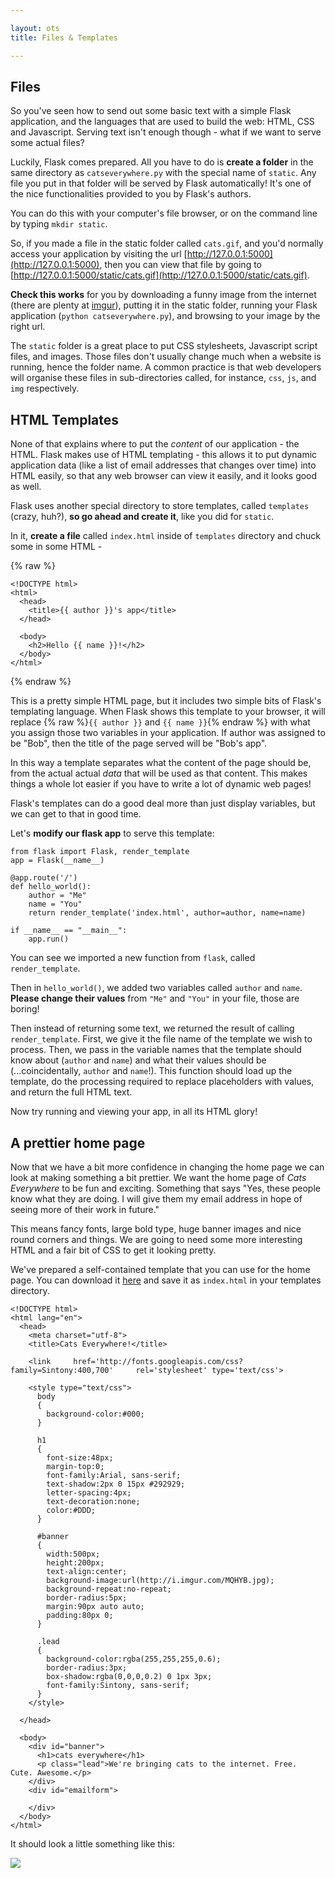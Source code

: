 ```yaml
---

layout: ots
title: Files & Templates

---
```


## Files

So you've seen how to send out some basic text with a simple Flask application, and the languages that are used to build the web: HTML, CSS and Javascript. Serving text isn't enough though - what if we want to serve some actual files?

Luckily, Flask comes prepared. All you have to do is **create a folder** in the same directory as `catseverywhere.py` with the special name of `static`. Any file you put in that folder will be served by Flask automatically! It's one of the nice functionalities provided to you by Flask's authors.

You can do this with your computer's file browser, or on the command line by typing `mkdir static`.

So, if you made a file in the static folder called `cats.gif`, and you'd normally access your application by visiting the url [http://127.0.0.1:5000](http://127.0.0.1:5000), then you can view that file by going to [http://127.0.0.1:5000/static/cats.gif](http://127.0.0.1:5000/static/cats.gif).

**Check this works** for you by downloading a funny image from the internet (there are plenty at [imgur](http://imgur.com)), putting it in the static folder, running your Flask application (`python catseverywhere.py`), and browsing to your image by the right url.

The `static` folder is a great place to put CSS stylesheets, Javascript script files, and images. Those files don't usually change much when a website is running, hence the folder name. A common practice is that web developers will organise these files in sub-directories called, for instance, `css`, `js`, and `img` respectively. 

## HTML Templates

None of that explains where to put the *content* of our application - the HTML. Flask makes use of HTML templating - this allows it to put dynamic application data (like a list of email addresses that changes over time) into HTML easily, so that any web browser can view it easily, and it looks good as well.

Flask uses another special directory to store templates, called `templates` (crazy, huh?), **so go ahead and create it**, like you did for `static`.

In it, **create a file** called `index.html` inside of `templates` directory and chuck some in some HTML -

{% raw %}

    <!DOCTYPE html>
    <html>
      <head>
        <title>{{ author }}'s app</title>
      </head>

      <body>
        <h2>Hello {{ name }}!</h2>
      </body>
    </html>

{% endraw %}

This is a pretty simple HTML page, but it includes two simple bits of Flask's templating language. When Flask shows this template to your browser, it will replace {% raw %}`{{ author }}` and `{{ name }}`{% endraw %} with what you assign those two variables in your application. If author was assigned to be "Bob", then the title of the page served will be "Bob's app".

In this way a template separates what the content of the page should be, from the actual actual _data_ that will be used as that content. This makes things a whole lot easier if you have to write a lot of dynamic web pages!

Flask's templates can do a good deal more than just display variables, but we can get to that in good time.

Let's **modify our flask app** to serve this template:

    from flask import Flask, render_template
    app = Flask(__name__)

    @app.route('/')
    def hello_world():
        author = "Me"
        name = "You"
        return render_template('index.html', author=author, name=name)

    if __name__ == "__main__":
        app.run()

You can see we imported a new function from `flask`, called `render_template`.

Then in `hello_world()`, we added two variables called `author` and `name`. **Please change their values** from `"Me"` and `"You"` in your file, those are boring!

Then instead of returning some text, we returned the result of calling `render_template`. First, we give it the file name of the template we wish to process. Then, we pass in the variable names that the template should know about (`author` and `name`) and what their values should be (...coincidentally, `author` and `name`!). This function should load up the template, do the processing required to replace placeholders with values, and return the full HTML text.

Now try running and viewing your app, in all its HTML glory!

## A prettier home page

Now that we have a bit more confidence in changing the home page we can look at making something a bit prettier. We want the home page of _Cats Everywhere_ to be fun and exciting. Something that says "Yes, these people know what they are doing. I will give them my email address in hope of seeing more of their work in future."

This means fancy fonts, large bold type, huge banner images and nice round corners and things. We are going to need some more interesting HTML and a fair bit of CSS to get it looking pretty.

We've prepared a self-contained template that you can use for the home page. You can download it [here](https://raw.github.com/OpenTechSchool/python-flask-code/master/core/files-templates/templates/index.html) and save it as `index.html` in your templates directory.

    <!DOCTYPE html>
    <html lang="en">
      <head>
        <meta charset="utf-8">
        <title>Cats Everywhere!</title>	

        <link     href='http://fonts.googleapis.com/css?family=Sintony:400,700'     rel='stylesheet' type='text/css'>

        <style type="text/css">    
          body
          {
            background-color:#000;
          }

          h1
          {
            font-size:48px;
            margin-top:0;
            font-family:Arial, sans-serif;
            text-shadow:2px 0 15px #292929;
            letter-spacing:4px;
            text-decoration:none;
            color:#DDD;
          }

          #banner
          {
            width:500px;
            height:200px;
            text-align:center;
            background-image:url(http://i.imgur.com/MQHYB.jpg);
            background-repeat:no-repeat;
            border-radius:5px;
            margin:90px auto auto;
            padding:80px 0;
          }

          .lead
          {
            background-color:rgba(255,255,255,0.6);
            border-radius:3px;
            box-shadow:rgba(0,0,0,0.2) 0 1px 3px;
            font-family:Sintony, sans-serif;
          }
        </style>

      </head>  

      <body>
        <div id="banner">
          <h1>cats everywhere</h1>
          <p class="lead">We're bringing cats to the internet. Free.     Cute. Awesome.</p>
        </div>
        <div id="emailform">

        </div>
      </body>
    </html>

It should look a little something like this:

![](https://pbs.twimg.com/media/BGPsFh9CYAAcrct.png:large)
